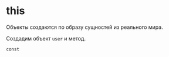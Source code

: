 # this
Объекты создаются по образу сущностей из реального мира.

Создадим объект `user` и метод.

    const 